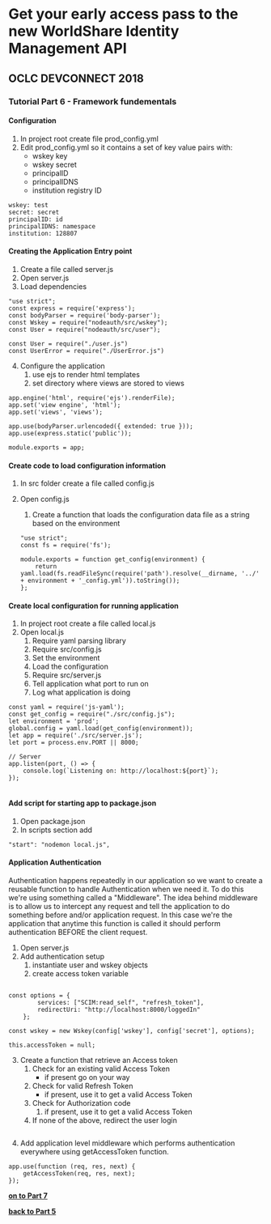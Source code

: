 # Get your early access pass to the new WorldShare Identity Management API
## OCLC DEVCONNECT 2018
### Tutorial Part 6 - Framework fundementals

#### Configuration
1. In project root create file prod_config.yml
2. Edit prod_config.yml so it contains a set of key value pairs with:
    - wskey key
    - wskey secret
    - principalID
    - principalIDNS
    - institution registry ID
	
```
wskey: test
secret: secret
principalID: id 
principalIDNS: namespace
institution: 128807
```

#### Creating the Application Entry point
1. Create a file called server.js
2. Open server.js
3. Load dependencies
```
"use strict";
const express = require('express');
const bodyParser = require('body-parser');
const Wskey = require("nodeauth/src/wskey");
const User = require("nodeauth/src/user");

const User = require("./user.js")
const UserError = require("./UserError.js")

```

4. Configure the application
    1. use ejs to render html templates
    2. set directory where views are stored to views
    
```
app.engine('html', require('ejs').renderFile);
app.set('view engine', 'html');
app.set('views', 'views'); 
 
app.use(bodyParser.urlencoded({ extended: true }));
app.use(express.static('public'));

module.exports = app;
```

#### Create code to load configuration information
1. In src folder create a file called config.js
2. Open config.js
    1. Create a function that loads the configuration data file as a string based on the environment
    
    ```
    "use strict";
    const fs = require('fs');

    module.exports = function get_config(environment) {
        return yaml.load(fs.readFileSync(require('path').resolve(__dirname, '../' + environment + '_config.yml')).toString());
    };        
    ```

#### Create local configuration for running application
1. In project root create a file called local.js
2. Open local.js
    1. Require yaml parsing library 
    2. Require src/config.js
    3. Set the environment
    4. Load the configuration 
    5. Require src/server.js
    3. Tell application what port to run on
    4. Log what application is doing

```
const yaml = require('js-yaml');
const get_config = require("./src/config.js");
let environment = 'prod';
global.config = yaml.load(get_config(environment));
let app = require('./src/server.js');
let port = process.env.PORT || 8000;

// Server
app.listen(port, () => {
    console.log(`Listening on: http://localhost:${port}`);
});
        
```

#### Add script for starting app to package.json
1. Open package.json
2. In scripts section add

```
"start": "nodemon local.js",
```

#### Application Authentication
Authentication happens repeatedly in our application so we want to create a reusable function to handle Authentication when we need it. To do this we're using something called a "Middleware".
The idea behind middleware is to allow us to intercept any request and tell the application to do something before and/or application request. 
In this case we're the application that anytime this function is called it should perform authentication BEFORE the client request.

1. Open server.js
2. Add authentication setup
    1. instantiate user and wskey objects
    2. create access token variable
    

```

const options = {
        services: ["SCIM:read_self", "refresh_token"],
        redirectUri: "http://localhost:8000/loggedIn"
    };

const wskey = new Wskey(config['wskey'], config['secret'], options);

this.accessToken = null;
```

3. Create a function that retrieve an Access token
    1. Check for an existing valid Access Token
        - if present go on your way
    2. Check for valid Refresh Token 
        - if present, use it to get a valid Access Token
    3. Check for Authorization code 
        1. if present, use it to get a valid Access Token
    4. If none of the above, redirect the user login     
    
```   

```

4. Add application level middleware which performs authentication everywhere using getAccessToken function.

```
app.use(function (req, res, next) {
    getAccessToken(req, res, next);
});
```


**[on to Part 7](tutorial-07.md)**

**[back to Part 5](tutorial-05.md)**